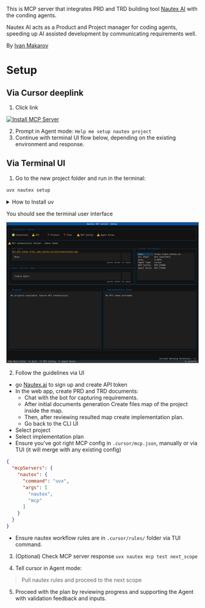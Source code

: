 
This is MCP server that integrates PRD and TRD building tool [Nautex AI](https://nautex.ai) with the conding agents. 

Nautex AI acts as a Product and Project manager for coding agents, speeding up AI assisted development by communicating requirements well.

By [Ivan Makarov](https://x.com/ivan_mkrv)

# Setup

## Via Cursor deeplink

1. Click link

[![Install MCP Server](https://cursor.com/deeplink/mcp-install-dark.svg)](https://cursor.com/install-mcp?name=nautex&config=JTdCJTIyY29tbWFuZCUyMiUzQSUyMnV2eCUyMG5hdXRleCUyMG1jcCUyMiU3RA%3D%3D)

2. Prompt in Agent mode: `Help me setup nautex project`
3. Continue with terminal UI flow below, depending on the existing environment and response. 

## Via Terminal UI

1. Go to the new project folder and run in the terminal:
```bash
uvx nautex setup
```

<details>
<summary>How to Install uv</summary>

On macOS and linux:
```bash
curl -LsSf https://astral.sh/uv/install.sh | sh
```

On Windows
```bash
powershell -ExecutionPolicy ByPass -c "irm https://astral.sh/uv/install.ps1 | iex"
```

Check the latest instruction from [UV repo](https://github.com/astral-sh/uv) for details and updates
</details>

You should see the terminal user interface

![Setup Screenshot](doc/setup_screen.png)

2. Follow the guidelines via UI 
 - go [Nautex.ai](https://app.nautex.ai/settings/nautex-api) to sign up and create API token
 - In the web app, create PRD and TRD documents:
   - Chat with the bot for capturing requirements. 
   - After initial documents generation Create files map of the project inside the map.
   - Then, after reviewing resulted map create implementation plan.
   - Go back to the CLI UI
- Select project
- Select implementation plan
- Ensure you've got right MCP config in `.cursor/mcp.json`, manually or via TUI (it will merge with any existing config)

```json
{
  "mcpServers": {
    "nautex": {
      "command": "uvx",
      "args": [
        "nautex",
        "mcp"
      ]
    }
  }
}
```
- Ensure nautex workflow rules are in `.cursor/rules/` folder via TUI command.

3. (Optional) Check MCP server response ```uvx nautex mcp test next_scope```

4. Tell cursor in Agent mode: 
 > Pull nautex rules and proceed to the next scope

5. Proceed with the plan by reviewing progress and supporting the Agent with validation feedback and inputs.

